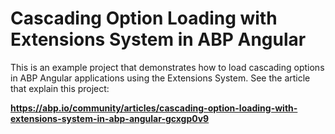 # Cascading Option Loading with Extensions System in ABP Angular

This is an example project that demonstrates how to load cascading options in ABP Angular applications using the Extensions System. See the article that explain this project:

**https://abp.io/community/articles/cascading-option-loading-with-extensions-system-in-abp-angular-gcxgp0v9**


